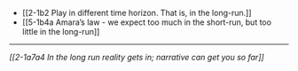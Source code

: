 - [[2-1b2 Play in different time horizon. That is, in the long-run.]]
- [[5-1b4a Amara’s law - we expect too much in the short-run, but too little in the long-run]]
---
*[[2-1a7a4 In the long run reality gets in; narrative can get you so far]]*